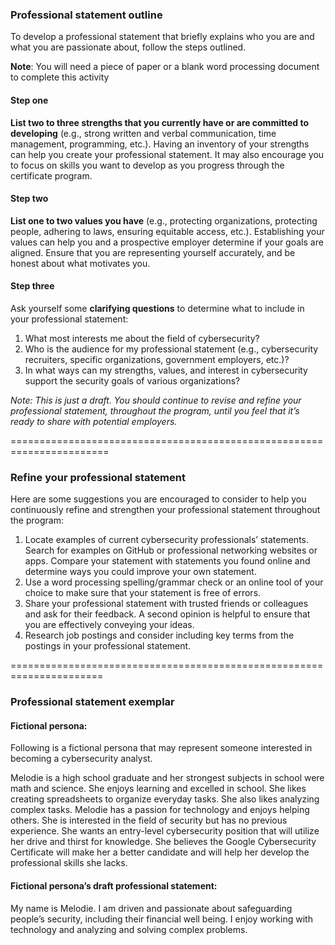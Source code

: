 ### Professional statement outline 

To develop a professional statement that briefly explains who you are and what you are passionate about, follow the steps outlined. 

**Note**: You will need a piece of paper or a blank word processing document to complete this activity

#### Step one
**List two to three strengths that you currently have or are committed to developing**  (e.g., strong written and verbal communication, time management, programming, etc.).
Having an inventory of your strengths can help you create your professional statement. It may also encourage you to focus on skills you want to develop as you progress through the certificate program. 

#### Step two
**List one to two values you have** (e.g., protecting organizations, protecting people, adhering to laws, ensuring equitable access, etc.).
Establishing your values can help you and a prospective employer determine if your goals are aligned. Ensure that you are representing yourself accurately, and be honest about what motivates you.

#### Step three
Ask yourself some **clarifying questions** to determine what to include in your professional statement:
1.	What most interests me about the field of cybersecurity?
2.	Who is the audience for my professional statement (e.g., cybersecurity recruiters, specific organizations, government employers, etc.)?
3.	In what ways can my strengths, values, and interest in cybersecurity support the security goals of various organizations?

_Note: This is just a draft. You should continue to revise and refine your professional statement, throughout the program, until you feel that it’s ready to share with potential employers._



=======================================================================


### Refine your professional statement

Here are some suggestions you are encouraged to consider to help you continuously refine and strengthen your professional statement throughout the program: 

1.	Locate examples of current cybersecurity professionals’ statements. Search for examples on GitHub or professional networking websites or apps. Compare your statement with statements you found online and determine ways you could improve your own statement.  
2.	Use a word processing spelling/grammar check or an online tool of your choice to make sure that your statement is free of errors.
3.	Share your professional statement with trusted friends or colleagues and ask for their feedback. A second opinion is helpful to ensure that you are effectively conveying your ideas.
4.	Research job postings and consider including key terms from the postings in your professional statement. 


======================================================================


### Professional statement exemplar

#### Fictional persona: 

Following is a fictional persona that may represent someone interested in becoming a cybersecurity analyst.

Melodie is a high school graduate and her strongest subjects in school were math and science. She enjoys learning and excelled in school. She likes creating spreadsheets to organize everyday tasks. She also likes analyzing complex tasks. Melodie has a passion for technology and enjoys helping others. She is interested in the field of security but has no previous experience. She wants an entry-level cybersecurity position that will utilize her drive and thirst for knowledge. She believes the Google Cybersecurity Certificate will make her a better candidate and will help her develop the professional skills she lacks.

#### Fictional persona’s draft professional statement:

My name is Melodie. I am driven and passionate about safeguarding people’s security, including their financial well being. I enjoy working with technology and analyzing and solving complex problems. 
